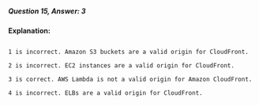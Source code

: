 ##### Question 15, Answer: 3

**Explanation:**

```

1 is incorrect. Amazon S3 buckets are a valid origin for CloudFront.

2 is incorrect. EC2 instances are a valid origin for CloudFront.

3 is correct. AWS Lambda is not a valid origin for Amazon CloudFront.

4 is incorrect. ELBs are a valid origin for CloudFront.

```

